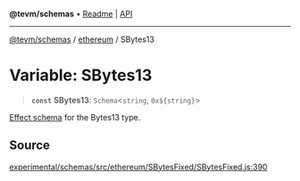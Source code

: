 **@tevm/schemas** • [Readme](../../README.md) \| [API](../../modules.md)

***

[@tevm/schemas](../../README.md) / [ethereum](../README.md) / SBytes13

# Variable: SBytes13

> **`const`** **SBytes13**: `Schema`\<`string`, ```0x${string}```\>

[Effect schema](https://github.com/Effect-TS/schema) for the Bytes13 type.

## Source

[experimental/schemas/src/ethereum/SBytesFixed/SBytesFixed.js:390](https://github.com/evmts/tevm-monorepo/blob/main/experimental/schemas/src/ethereum/SBytesFixed/SBytesFixed.js#L390)
